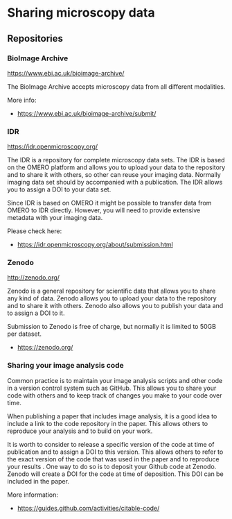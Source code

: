 # Sharing microscopy data

## Repositories 

### BioImage Archive
https://www.ebi.ac.uk/bioimage-archive/

The BioImage Archive accepts microscopy data from all different modalities. 

More info:
- https://www.ebi.ac.uk/bioimage-archive/submit/

### IDR
https://idr.openmicroscopy.org/

The IDR is a repository for complete microscopy data sets. The IDR is based on the OMERO platform and allows you to upload your data to the repository and to share it with others, so other can reuse your imaging data. Normally imaging data set should by accompanied with a publication. The IDR allows you to assign a DOI to your data set.

Since IDR is based on OMERO it might be possible to transfer data from OMERO to IDR directly. However, you will need to provide extensive metadata with your imaging data.

Please check here:
- https://idr.openmicroscopy.org/about/submission.html

### Zenodo
http://zenodo.org/

Zenodo is a general repository for scientific data that allows you to share any kind of data. Zenodo allows you to upload your data to the repository and to share it with others. Zenodo also allows you to publish your data and to assign a DOI to it.

Submission to Zenodo is free of charge, but normally it is limited to 50GB per dataset.

- https://zenodo.org/

### Sharing your image analysis code
Common practice is to maintain your image analysis scripts and other code in a version control system such as GitHub. This allows you to share your code with others and to keep track of changes you make to your code over time.

When publishing a paper that includes image analysis, it is a good idea to include a link to the code repository in the paper. This allows others to reproduce your analysis and to build on your work.

It is worth to consider to release a specific version of the code at time of publication and to assign a DOI to this version. This allows others to refer to the exact version of the code that was used in the paper and to reproduce your results
.
One way to do so is to deposit your Github code at Zenodo. Zenodo will create a DOI for the code at time of deposition. This DOI can be included in the paper.

More information:
- https://guides.github.com/activities/citable-code/